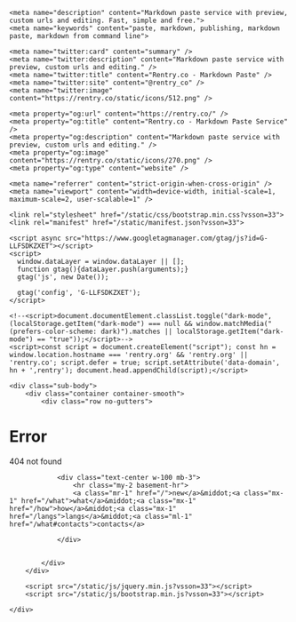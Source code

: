 <!DOCTYPE html>

<html>


<head>
    <meta charset="utf-8">
    
<title>Error</title>

    
    <meta name="description" content="Markdown paste service with preview, custom urls and editing. Fast, simple and free.">
    <meta name="keywords" content="paste, markdown, publishing, markdown paste, markdown from command line">
<meta name="referrer" content="no-referrer-when-downgrade" />

    <meta name="twitter:card" content="summary" />
    <meta name="twitter:description" content="Markdown paste service with preview, custom urls and editing." />
    <meta name="twitter:title" content="Rentry.co - Markdown Paste" />
    <meta name="twitter:site" content="@rentry_co" />
    <meta name="twitter:image" content="https://rentry.co/static/icons/512.png" />

    <meta property="og:url" content="https://rentry.co/" />
    <meta property="og:title" content="Rentry.co - Markdown Paste Service" />
    <meta property="og:description" content="Markdown paste service with preview, custom urls and editing." />
    <meta property="og:image" content="https://rentry.co/static/icons/270.png" />
    <meta property="og:type" content="website" />
    
    <meta name="referrer" content="strict-origin-when-cross-origin" />
    <meta name="viewport" content="width=device-width, initial-scale=1, maximum-scale=2, user-scalable=1" />

    <link rel="stylesheet" href="/static/css/bootstrap.min.css?vsson=33">
    <link rel="manifest" href="/static/manifest.json?vsson=33">

    <script async src="https://www.googletagmanager.com/gtag/js?id=G-LLFSDKZXET"></script>
    <script>
      window.dataLayer = window.dataLayer || [];
      function gtag(){dataLayer.push(arguments);}
      gtag('js', new Date());

      gtag('config', 'G-LLFSDKZXET');
    </script>

    <!--<script>document.documentElement.classList.toggle("dark-mode", (localStorage.getItem("dark-mode") === null && window.matchMedia("(prefers-color-scheme: dark)").matches || localStorage.getItem("dark-mode") == "true"));</script>-->
    <script>const script = document.createElement("script"); const hn = window.location.hostname === 'rentry.org' && 'rentry.org' || 'rentry.co'; script.defer = true; script.setAttribute('data-domain', hn + ',rentry'); document.head.appendChild(script);</script>

    
    
</head>

<body class="m-0 p-0 body">
    <div>


    <div class="sub-body">
        <div class="container container-smooth">
            <div class="row no-gutters">
                
<div class="col-12">
    <div class="row no-gutters">
        <div class="p-2 my-5 mx-auto text-center">
            <h1 class="h4 text-gray-dark my-3 no-pointer">Error</h1>
            <span class="h5 text-gray-dark font-weight-normal m-0">404 not found</span>
        </div>
    </div>
</div>



                
                <div class="text-center w-100 mb-3">
                    <hr class="my-2 basement-hr">
                    <a class="mr-1" href="/">new</a>&middot;<a class="mx-1" href="/what">what</a>&middot;<a class="mx-1" href="/how">how</a>&middot;<a class="mx-1" href="/langs">langs</a>&middot;<a class="ml-1" href="/what#contacts">contacts</a>
<div class="position-relative"><span style="right: 0; bottom: -9px; background:transparent!important" class="position-absolute btn squared mr-2 mr-sm-0" id="darkModeBtn" title="Dark/light mode"></span></div>

                </div>
                
                
            </div>
        </div>

        <script src="/static/js/jquery.min.js?vsson=33"></script>
        <script src="/static/js/bootstrap.min.js?vsson=33"></script>
        
    </div>
</div>
</body>

</html>
